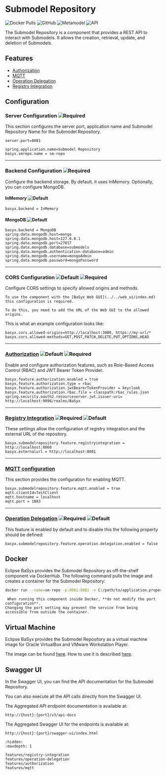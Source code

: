 # Submodel Repository

![Docker Pulls](https://img.shields.io/docker/pulls/eclipsebasyx/submodel-repository)
![GitHub](https://img.shields.io/github/license/eclipse-basyx/basyx-java-server-sdk)
![Metamodel](https://img.shields.io/badge/Metamodel-v3.0-yellow)
![API](https://img.shields.io/badge/API-v3.0-yellow)

The Submodel Repository is a component that provides a REST API to interact with Submodels. It allows the creation, retrieval, update, and deletion of Submodels.

## Features
- [Authorization](./features/authorization.md)
- [MQTT](./features/mqtt.md)
- [Operation Delegation](./features/operation-delegation.md)
- [Registry Integration](./features/registry-integration.md)

## Configuration
### Server Configuration ![Required](https://img.shields.io/badge/required-true-red)
This section configures the server port, application name and Submodel Repository Name for the Submodel Repository.
```properties
server.port=8081

spring.application.name=Submodel Repository
basyx.smrepo.name = sm-repo
```
---

### Backend Configuration ![Required](https://img.shields.io/badge/required-true-red)
Configure the backend storage. By default, it uses InMemory. Optionally, you can configure MongoDB.
#### InMemory ![Default](https://img.shields.io/badge/default-true-blue)
```properties
basyx.backend = InMemory
```
#### MongoDB ![Default](https://img.shields.io/badge/default-false-blue)
```properties
basyx.backend = MongoDB
spring.data.mongodb.host=mongo
spring.data.mongodb.host=127.0.0.1
spring.data.mongodb.port=27017
spring.data.mongodb.database=submodels
spring.data.mongodb.authentication-database=admin
spring.data.mongodb.username=mongoAdmin
spring.data.mongodb.password=mongoPassword
```
---


### CORS Configuration ![Default](https://img.shields.io/badge/default-false-blue) ![Required](https://img.shields.io/badge/required-false-red)
Configure CORS settings to specify allowed origins and methods.

```{warning}
To use the component with the [BaSyx Web GUI](../../web_ui/index.md) this configuration is required.

To do this, you need to add the URL of the Web GUI to the allowed origins.
```

This is what an example configuration looks like:

```properties
basyx.cors.allowed-origins=http://localhost:3000, https://my-url/*
basyx.cors.allowed-methods=GET,POST,PATCH,DELETE,PUT,OPTIONS,HEAD
```
---

### [Authorization](./features/authorization.md) ![Default](https://img.shields.io/badge/default-false-blue) ![Required](https://img.shields.io/badge/required-false-red)
Enable and configure authorization features, such as Role-Based Access Control (RBAC) and JWT Bearer Token Provider.
```properties
basyx.feature.authorization.enabled = true
basyx.feature.authorization.type = rbac
basyx.feature.authorization.jwtBearerTokenProvider = keycloak
basyx.feature.authorization.rbac.file = classpath:rbac_rules.json
spring.security.oauth2.resourceserver.jwt.issuer-uri= http://localhost:9096/realms/BaSyx

```
---

### [Registry Integration](./features/registry-integration.md) ![Required](https://img.shields.io/badge/default-false-blue) ![Default](https://img.shields.io/badge/required-false-red)
These settings allow the configuration of registry integration and the external URL of the repository.
```properties
basyx.submodelrepository.feature.registryintegration = http://localhost:8060
basyx.externalurl = http://localhost:8081
```
---

### [MQTT configuration](./features/mqtt.md)
This section provides the configuration for enabling MQTT.

```properties
basyx.submodelrepository.feature.mqtt.enabled = true
mqtt.clientId=TestClient
mqtt.hostname = localhost
mqtt.port = 1883
```
---

### [Operation Delegation](./features/operation-delegation.md) ![Required](https://img.shields.io/badge/default-true-blue) ![Default](https://img.shields.io/badge/required-false-red)
This feature is enabled by default and to disable this the following property should be defined:
```properties
basyx.submodelrepository.feature.operation.delegation.enabled = false
```

## Docker

Eclipse BaSyx provides the Submodel Repository as off-the-shelf component via DockerHub. The following command pulls the image and creates a container for the Submodel Repository:

```bash
docker run --name=sm-repo -p:8081:8081 -v C:/path/to/application.properties:/application/application.properties eclipsebasyx/submodel-repository:2.0.0-SNAPSHOT
```

```{warning}
 When running this component inside Docker, **do not modify the port configuration**.  
Changing the port setting may prevent the service from being accessible from outside the container.
```
## Virtual Machine
Eclipse BaSyx provides the Submodel Repository as a virtual machine image for Oracle VirtualBox and VMware Workstation Player. 

The image can be found [here](https://oc.iese.de/index.php/s/9JyJAuOlhh9vMUu). How to use it is described [here](../../../user_tutorials/virtualmachines/alpine_virtualmachine_setup_use.md).

## Swagger UI
In the Swagger UI, you can find the API documentation for the Submodel Repository.

You can also execute all the API calls directly from the Swagger UI.

The Aggregated API endpoint documentation is available at:

	http://{host}:{port}/v3/api-docs
	
The Aggregated Swagger UI for the endpoints is available at:

	http://{host}:{port}/swagger-ui/index.html

```{toctree}
:hidden:
:maxdepth: 1

features/registry-integration
features/operation-delegation
features/authorization
features/mqtt
```